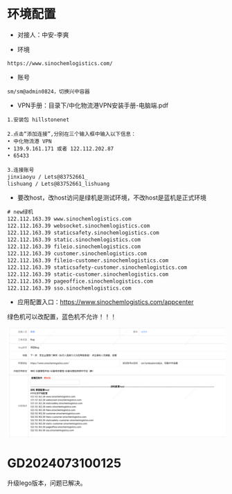 # 环境配置

* 对接人：中安-李爽

* 环境

```
https://www.sinochemlogistics.com/
```

* 账号

```
sm/sm@admin0824，切换兴中容器
```

* VPN手册：目录下/中化物流港VPN安装手册-电脑端.pdf

```
1.安装包 hillstonenet

2.点击“添加连接”,分别在三个输入框中输入以下信息：
• 中化物流港 VPN
• 139.9.161.171 或者 122.112.202.87
• 65433

3.连接账号
jinxiaoyu / Lets@83752661_
lishuang / Lets@83752661_lishuang
```

* 要改host，改host访问是绿机是测试环境，不改host是蓝机是正式环境

```
# new绿机
122.112.163.39 www.sinochemlogistics.com
122.112.163.39 websocket.sinochemlogistics.com
122.112.163.39 staticsafety.sinochemlogistics.com
122.112.163.39 static.sinochemlogistics.com
122.112.163.39 fileio.sinochemlogistics.com
122.112.163.39 customer.sinochemlogistics.com
122.112.163.39 fileio-customer.sinochemlogistics.com
122.112.163.39 staticsafety-customer.sinochemlogistics.com
122.112.163.39 static-customer.sinochemlogistics.com
122.112.163.39 pageoffice.sinochemlogistics.com
122.112.163.39 sso.sinochemlogistics.com
```



* 应用配置入口：https://www.sinochemlogistics.com/appcenter

绿色机可以改配置，蓝色机不允许！！！



![](images/001.png)





# GD2024073100125

升级lego版本，问题已解决。



